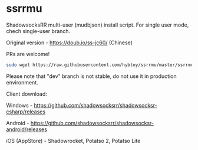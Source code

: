 # ssrrmu
ShadowsocksRR multi-user (mudbjson) install script. For single user mode, chech single-user branch.

Original version - https://doub.io/ss-jc60/ (Chinese)

PRs are welcome!

```bash
sudo wget https://raw.githubusercontent.com/hybtoy/ssrrmu/master/ssrrmu.sh && chmod +x ssrrmu.sh && bash ssrrmu.sh
```
Please note that "dev" branch is not stable, do not use it in production environment. 

Client download: 

Windows - https://github.com/shadowsocksrr/shadowsocksr-csharp/releases

Android - https://github.com/shadowsocksrr/shadowsocksr-android/releases

iOS (AppStore) - Shadowrocket, Potatso 2, Potatso Lite

